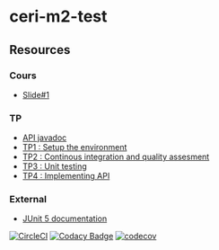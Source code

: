 # ceri-m2-test

## Resources

### Cours

- [Slide#1](https://github.com/Faylixe/ceri-m2-test-2017/blob/master/docs/cours.pdf)

### TP

- [API javadoc](http://faylixe.fr/ceri-m1-test-2017/javadoc)
- [TP1 : Setup the environment](https://github.com/Faylixe/ceri-m2-test-2017/blob/master/docs/tp1.md)
- [TP2 : Continous integration and quality assesment](https://github.com/Faylixe/ceri-m2-test-2017/blob/master/docs/tp2.md)
- [TP3 : Unit testing](https://github.com/Faylixe/ceri-m2-test-2017/blob/master/docs/tp3.md)
- [TP4 : Implementing API](https://github.com/Faylixe/ceri-m1-test-2017/blob/master/docs/tp4.md)
### External

- [JUnit 5 documentation](http://junit.org/junit5/docs/current/user-guide)

[![CircleCI](https://circleci.com/gh/yangshuai194/ceri-m1-test-2017.svg?style=svg)](https://circleci.com/gh/yangshuai194/ceri-m1-test-2017)
[![Codacy Badge](https://api.codacy.com/project/badge/Grade/f4c8d511093e45f082b04f0c0d336b2b)](https://www.codacy.com/app/yangshuai194/ceri-m1-test-2017?utm_source=github.com&amp;utm_medium=referral&amp;utm_content=yangshuai194/ceri-m1-test-2017&amp;utm_campaign=Badge_Grade)
[![codecov](https://codecov.io/gh/yangshuai194/ceri-m1-test-2017/branch/master/graph/badge.svg)](https://codecov.io/gh/yangshuai194/ceri-m1-test-2017)


